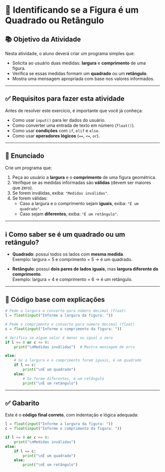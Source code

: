 
# 🔷 Identificando se a Figura é um Quadrado ou Retângulo

## 📚 Objetivo da Atividade

Nesta atividade, o aluno deverá criar um programa simples que:

- Solicita ao usuário duas medidas: **largura** e **comprimento** de uma figura.
- Verifica se essas medidas formam um **quadrado** ou um **retângulo**.
- Mostra uma mensagem apropriada com base nos valores informados.

---

## ✅ Requisitos para fazer esta atividade

Antes de resolver este exercício, é importante que você já conheça:

- Como usar `input()` para ler dados do usuário.
- Como converter uma entrada de texto em número (`float()`).
- Como usar **condições** com `if`, `elif` e `else`.
- Como usar **operadores lógicos** (`==`, `<=`, `or`).

---

## 🧠 Enunciado

Crie um programa que:

1. Peça ao usuário a **largura** e o **comprimento** de uma figura geométrica.
2. Verifique se as medidas informadas são **válidas** (devem ser maiores que zero).
3. Se forem inválidas, exiba: `"Medidas inválidas"`.
4. Se forem válidas:
   - Caso a largura e o comprimento sejam **iguais**, exiba: `"É um quadrado"`.
   - Caso sejam **diferentes**, exiba: `"É um retângulo"`.

---

## ℹ️ Como saber se é um quadrado ou um retângulo?

- **Quadrado**: possui todos os lados com **mesma medida**.  
  Exemplo: largura = 5 e comprimento = 5 → é um quadrado.

- **Retângulo**: possui **dois pares de lados iguais**, mas **largura diferente do comprimento**.  
  Exemplo: largura = 4 e comprimento = 6 → é um retângulo.

---

## 🧪 Código base com explicações

```python
# Pede a largura e converte para número decimal (float)
l = float(input("Informe a largura da figura: "))

# Pede o comprimento e converte para número decimal (float)
c = float(input("Informe o comprimento da figura: "))

# Verifica se algum valor é menor ou igual a zero
if l <= 0 or c <= 0:
    print("\nMedidas inválidas")  # Mostra mensagem de erro

else:
    # Se a largura e o comprimento forem iguais, é um quadrado
    if l == c:
        print("\nÉ um quadrado")
    else:
        # Se forem diferentes, é um retângulo
        print("\nÉ um retângulo")
```

---

## ✅ Gabarito

Este é o **código final correto**, com indentação e lógica adequada:

```python
l = float(input("Informe a largura da figura: "))
c = float(input("Informe o comprimento da figura: "))

if l <= 0 or c <= 0:
    print("\nMedidas inválidas")
else:
    if l == c:
        print("\nÉ um quadrado")
    else:
        print("\nÉ um retângulo")
```
